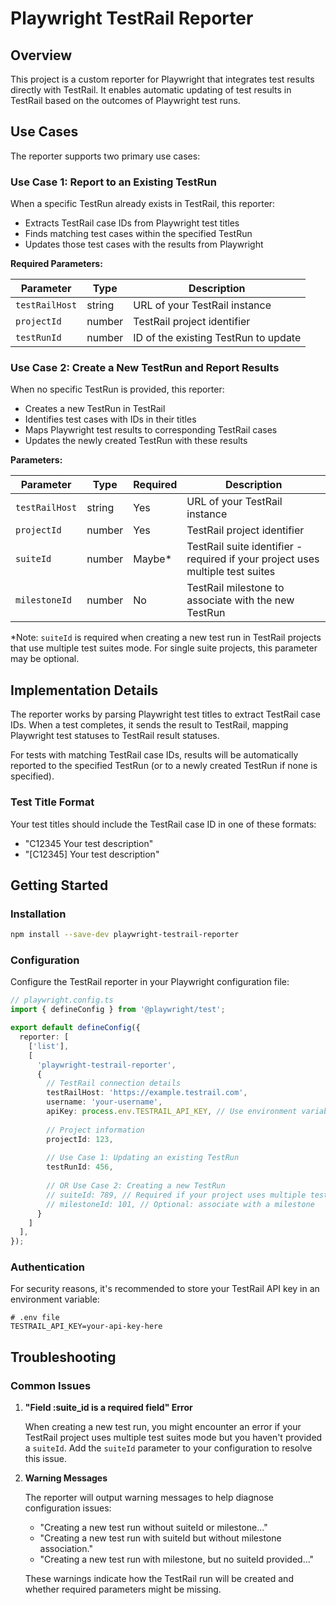 # Playwright TestRail Reporter

## Overview

This project is a custom reporter for Playwright that integrates test results directly with TestRail. It enables automatic updating of test results in TestRail based on the outcomes of Playwright test runs.

## Use Cases

The reporter supports two primary use cases:

### Use Case 1: Report to an Existing TestRun

When a specific TestRun already exists in TestRail, this reporter:
- Extracts TestRail case IDs from Playwright test titles
- Finds matching test cases within the specified TestRun
- Updates those test cases with the results from Playwright

**Required Parameters:**

| Parameter | Type | Description |
|-----------|------|-------------|
| `testRailHost` | string | URL of your TestRail instance |
| `projectId` | number | TestRail project identifier |
| `testRunId` | number | ID of the existing TestRun to update |

### Use Case 2: Create a New TestRun and Report Results

When no specific TestRun is provided, this reporter:
- Creates a new TestRun in TestRail
- Identifies test cases with IDs in their titles
- Maps Playwright test results to corresponding TestRail cases
- Updates the newly created TestRun with these results

**Parameters:**

| Parameter | Type | Required | Description |
|-----------|------|----------|-------------|
| `testRailHost` | string | Yes | URL of your TestRail instance |
| `projectId` | number | Yes | TestRail project identifier |
| `suiteId` | number | Maybe* | TestRail suite identifier - required if your project uses multiple test suites |
| `milestoneId` | number | No | TestRail milestone to associate with the new TestRun |

*Note: `suiteId` is required when creating a new test run in TestRail projects that use multiple test suites mode. For single suite projects, this parameter may be optional.

## Implementation Details

The reporter works by parsing Playwright test titles to extract TestRail case IDs. When a test completes, it sends the result to TestRail, mapping Playwright test statuses to TestRail result statuses.

For tests with matching TestRail case IDs, results will be automatically reported to the specified TestRun (or to a newly created TestRun if none is specified).

### Test Title Format

Your test titles should include the TestRail case ID in one of these formats:
- "C12345 Your test description"
- "[C12345] Your test description"

## Getting Started

### Installation

```bash
npm install --save-dev playwright-testrail-reporter
```

### Configuration

Configure the TestRail reporter in your Playwright configuration file:

```typescript
// playwright.config.ts
import { defineConfig } from '@playwright/test';

export default defineConfig({
  reporter: [
    ['list'],
    [
      'playwright-testrail-reporter',
      {
        // TestRail connection details
        testRailHost: 'https://example.testrail.com',
        username: 'your-username',
        apiKey: process.env.TESTRAIL_API_KEY, // Use environment variable for sensitive data
        
        // Project information
        projectId: 123,
        
        // Use Case 1: Updating an existing TestRun
        testRunId: 456,
        
        // OR Use Case 2: Creating a new TestRun
        // suiteId: 789, // Required if your project uses multiple test suites
        // milestoneId: 101, // Optional: associate with a milestone
      }
    ]
  ],
});
```

### Authentication

For security reasons, it's recommended to store your TestRail API key in an environment variable:

```
# .env file
TESTRAIL_API_KEY=your-api-key-here
```

## Troubleshooting

### Common Issues

1. **"Field :suite_id is a required field" Error**
   
   When creating a new test run, you might encounter an error if your TestRail project uses multiple test suites mode but you haven't provided a `suiteId`. Add the `suiteId` parameter to your configuration to resolve this issue.

2. **Warning Messages**

   The reporter will output warning messages to help diagnose configuration issues:
   
   - "Creating a new test run without suiteId or milestone..."
   - "Creating a new test run with suiteId but without milestone association."
   - "Creating a new test run with milestone, but no suiteId provided..."
   
   These warnings indicate how the TestRail run will be created and whether required parameters might be missing.